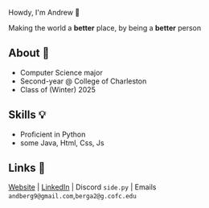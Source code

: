 Howdy, I'm Andrew 👋

Making the world a **better** place, by being a **better** person

## About 🩻
* Computer Science major
* Second-year @ College of Charleston
* Class of (Winter) 2025

## Skills 💡
* Proficient in Python
* some Java, Html, Css, Js

## Links 🌴 
[Website](https://andrewpberg.github.io/) | [LinkedIn](https://www.linkedin.com/in/andrew-berg-0822132b2/) | Discord `side.py` | Emails `andberg9@gmail.com`,`berga2@g.cofc.edu`
